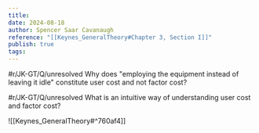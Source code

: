 ```yaml
---
title: 
date: 2024-08-18
author: Spencer Saar Cavanaugh
reference: "[[Keynes_GeneralTheory#Chapter 3, Section I]]"
publish: true
tags: 
---
```


#r/JK-GT/Q/unresolved Why does "employing the equipment instead of leaving it idle" constitute user cost and not factor cost?

#r/JK-GT/Q/unresolved What is an intuitive way of understanding user cost and factor cost?

![[Keynes_GeneralTheory#^760af4]]